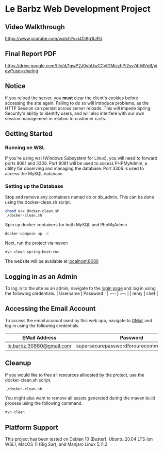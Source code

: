# Le Barbz Web Development Project

## Video Walkthrough
https://www.youtube.com/watch?v=j4DiKg1tJEU

## Final Report PDF
https://drive.google.com/file/d/1gwP2J0vbUwCCylGMiezhPi2sv74rMVpB/view?usp=sharing

## Notice
If you reload the server, you **must** clear the client's cookies before accessing the site again. Failing to do so will introduce problems, as the HTTP Session can persist across server reloads. This will impede Spring Security's abiltiy to identify users, and will also interfere with our own session management in relation to customer carts.

## Getting Started

### Running on WSL

If you're using wsl (Windows Subsystem for Linux), you will need to forward ports 8081 and 3306. Port 8081 will be used to access PHPMyAdmin, a utility for observing and managing the database. Port 3306 is used to access the MySQL database.

### Setting up the Database

Stop and remove any containers named db or db_admin. This can be done using the docker-clean.sh script.

```bash
chmod u+x docker-clean.sh
./docker-clean.sh
```

Spin up docker containers for both MySQL and PhpMyAdmin

```bash
docker-compose up -d
```

Next, run the project via maven

```bash
mvn clean spring-boot:run
```

The website will be available at [localhost:8080](http://localhost:8080)

## Logging in as an Admin

To log in to the site as an admin, navigate to the [login page](http://localhost:8080) and log in using the following credentials.
| Username | Password |
| :--: | :--: |
| remy | chef |

## Accessing the Email Account

To access the email account used by this web app, navigate to [GMail](https://mail.google.com) and log in using the following credentials.

| EMail Address| Password|
| -- | -- |
| le.barbz.30860@gmail.com | supersecurepasswordforourecommerceplatform |

## Cleanup

If you would like to free all resources allocated by the project, use the docker-clean.sh script.

```bash
./docker-clean.sh
```

You might also want to remove all assets generated during the maven build process using the following command.

```bash
mvn clean
```

## Platform Support

This project has been tested on Debian 10 (Buster), Ubuntu 20.04 LTS (on WSL), MacOS 11 (Big Sur), and Manjaro Linux 5.11.2
